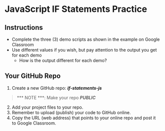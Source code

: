 # JavaScript IF Statements Practice
## Instructions

- Complete the three (3) demo scripts as shown in the example on Google Classroom
- Use different values if you wish, but pay attention to the output you get for each demo
    - How is the output different for each demo?

## Your GitHub Repo

1. Create a new GitHub repo: ***if-statements-js***

>*** NOTE ***: Make your repo ***PUBLIC*** 

2. Add your project files to your repo.
3. Remember to upload (publish) your code to GitHub online.
4. Copy the URL (web address) that points to your online repo and post it to Google Classroom.

